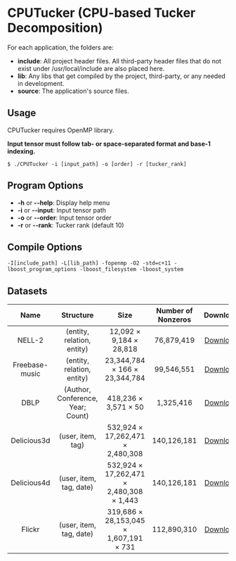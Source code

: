 # CPUTucker (CPU-based Tucker Decomposition)

For each application, the folders are:
- **include**: All project header files. All third-party header files that do not exist under /usr/local/include are also placed here.
- **lib**: Any libs that get compiled by the project, third-party, or any needed in development.
- **source**: The application's source files.

## Usage
CPUTucker requires OpenMP library.

**Input tensor must follow tab- or space-separated format and base-1 indexing.**

``````
$ ./CPUTucker -i [input_path] -o [order] -r [tucker_rank]
``````
## Program Options
- **-h** or **--help**: Display help menu
- **-i** or **--input**: Input tensor path
- **-o** or **--order**: Input tensor order
- **-r** or **--rank**: Tucker rank (default 10)

## Compile Options
``````
-I[include_path] -L[lib_path] -fopenmp -O2 -std=c+11 -lboost_program_options -lboost_filesystem -lboost_system
``````
## Datasets

| Name | Structure | Size | Number of Nonzeros | Download |
| :------------: | :-----------: | :-------------: |:------------:| :------------:|
| NELL-2  | (entity, relation, entity) |  12,092 &times; 9,184 &times; 28,818 | 76,879,419 | [Download](https://s3.us-east-2.amazonaws.com/frostt/frostt_data/nell/nell-2.tns.gz) |
| Freebase-music  | (entity, relation, entity) |  23,344,784 &times; 166 &times; 23,344,784  | 99,546,551 | [Download](https://datalab.snu.ac.kr/haten2/freebase_music.tar.gz) |
| DBLP  | (Author, Conference, Year; Count) |   418,236 &times; 3,571 &times; 50  | 1,325,416 | [Download]() |
| Delicious3d  | (user, item, tag) |   532,924 &times; 17,262,471 &times; 2,480,308  | 140,126,181 | [Download](https://s3.us-east-2.amazonaws.com/frostt/frostt_data/delicious/delicious-3d.tns.gz) |
| Delicious4d  | (user, item, tag, date) |   532,924 &times; 17,262,471 &times; 2,480,308 &times; 1,443 | 140,126,181 | [Download](https://s3.us-east-2.amazonaws.com/frostt/frostt_data/delicious/delicious-4d.tns.gz) |
| Flickr  | (user, item, tag, date) |   319,686 &times; 28,153,045 &times; 1,607,191 &times; 731 | 112,890,310 | [Download](https://s3.us-east-2.amazonaws.com/frostt/frostt_data/flickr/flickr-4d.tns.gz) |
